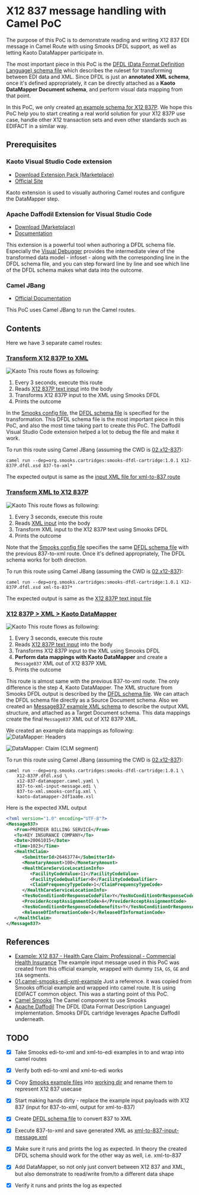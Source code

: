 # X12 837 message handling with Camel PoC

The purpose of this PoC is to demonstrate reading and writing X12 837 EDI message in Camel Route with using Smooks DFDL support, as well as letting Kaoto DataMapper participate in.

The most important piece in this PoC is the [DFDL (Data Format Definition Language) schema file](02.x12-837/X12-837P.dfdl.xsd) which describes the ruleset for transforming between EDI data and XML. Since DFDL is just an **annotated XML schema**, once it's defined appropriately, it can be directly attached as a **Kaoto DataMapper Document schema**, and perform visual data mapping from that point. 

In this PoC, we only created [an example schema for X12 837P](02.x12-837/X12-837P.dfdl.xsd). We hope this PoC help you to start creating a real world solution for your X12 837P use case, handle other X12 transaction sets and even other standards such as EDIFACT in a similar way. 

## Prerequisites
### Kaoto Visual Studio Code extension
- [Download Extension Pack (Marketplace)](https://marketplace.visualstudio.com/items?itemName=redhat.apache-camel-extension-pack)
- [Official Site](https://kaoto.io/)

Kaoto extension is used to visually authoring Camel routes and configure the DataMapper step.

### Apache Daffodil Extension for Visual Studio Code
- [Download (Marketplace)](https://marketplace.visualstudio.com/items?itemName=ASF.apache-daffodil-vscode)
- [Documentation](https://github.com/apache/daffodil-vscode/wiki)

This extension is a powerful tool when authoring a DFDL schema file. Especially the  [Visual Debugger](https://github.com/apache/daffodil-vscode/wiki#daffodil-data-parse-debugger) provides the intermediate view of the transformed data model - infoset - along with the corresponding line in the DFDL schema file, and you can step forward line by line and see which line of the DFDL schema makes what data into the outcome.

### Camel JBang
- [Official Documentation](https://camel.apache.org/manual/camel-jbang.html)

This PoC uses Camel JBang to run the Camel routes.

## Contents
Here we have 3 separate camel routes:
### [Transform X12 837P to XML](02.x12-837/837-to-xml.camel.yaml)
![Kaoto](images/kaoto-837-to-xml.png)
This route flows as following:
1. Every 3 seconds, execute this route
2. Reads [X12 837P text input](02.x12-837/837-to-xml-input-message.edi) into the body
3. Transforms X12 837P input to the XML using Smooks DFDL
4. Prints the outcome

In the [Smooks config file](02.x12-837/837-to-xml.smooks-config.xml), the [DFDL schema file](02.x12-837/X12-837P.dfdl.xsd) is specified for the transformation. This DFDL schema file is the most important piece in this PoC, and also the most time taking part to create this PoC. The Daffodil Visual Studio Code extension helped a lot to debug the file and make it work.

To run this route using Camel JBang (assuming the CWD is [02.x12-837](02.x12-837)):
```
camel run --dep=org.smooks.cartridges:smooks-dfdl-cartridge:1.0.1 X12-837P.dfdl.xsd 837-to-xml*
```
The expected output is same as the [input XML file for xml-to-837 route](02.x12-837/xml-to-837-input-message.xml)

### [Transform XML to X12 837P](02.x12-837/xml-to-837.camel.yaml)
![Kaoto](images/kaoto-xml-to-837.png)
This route flows as following:
1. Every 3 seconds, execute this route
2. Reads [XML input](02.x12-837/xml-to-837-input-message.xml) into the body
3. Transform XML input to the X12 837P text using Smooks DFDL
4. Prints the outcome

Note that the [Smooks config file](02.x12-837/xml-to-837.smooks-config.xml) specifies the same [DFDL schema file](02.x12-837/X12-837P.dfdl.xsd) with the previous 837-to-xml route. Once it's defined appropriately, The DFDL schema works for both direction.

To run this route using Camel JBang (assuming the CWD is [02.x12-837](02.x12-837)):
```
camel run --dep=org.smooks.cartridges:smooks-dfdl-cartridge:1.0.1 X12-837P.dfdl.xsd xml-to-837*
```
The expected output is same as the [X12 837P text input file](02.x12-837/837-to-xml-input-message.edi)

### [X12 837P > XML > Kaoto DataMapper](02.x12-837/x12-837-datamapper.camel.yaml)
![Kaoto](images/kaoto-datamapper.png)
This route flows as following:
1. Every 3 seconds, execute this route
2. Reads [X12 837P text input](02.x12-837/837-to-xml-input-message.edi) into the body
3. Transforms X12 837P input to the XML using Smooks DFDL
4. **Perform data mappings with Kaoto DataMapper** and create a `Message837` XML out of X12 837P XML
5. Prints the outcome

This route is almost same with the previous 837-to-xml route. The only difference is the step 4, Kaoto DataMapper. The XML structure from Smooks DFDL output is described by the [DFDL schema file](02.x12-837/X12-837P.dfdl.xsd). We can attach the DFDL schema file directly as a Source Document schema. Also we created an [Message837 example XML schema](02.x12-837/Message837.xsd) to describe the output XML structure, and attached as a Target Document schema. This data mappings create the final `Message837` XML out of X12 837P XML.

We created an example data mappings as following:
![DataMapper: Headers](images/datamapper-headers.png)

![DataMapper: Claim (CLM segment)](images/datamapper-claim.png)

To run this route using Camel JBang (assuming the CWD is [02.x12-837](02.x12-837)):
```
camel run --dep=org.smooks.cartridges:smooks-dfdl-cartridge:1.0.1 \
    X12-837P.dfdl.xsd \
    x12-837-datamapper.camel.yaml \
    837-to-xml-input-message.edi \
    837-to-xml.smooks-config.xml \
    kaoto-datamapper-2df1aa0e.xsl
```
Here is the expected XML output
```xml
<?xml version="1.0" encoding="UTF-8"?>
<Message837>
   <From>PREMIER BILLING SERVICE</From>
   <To>KEY INSURANCE COMPANY</To>
   <Date>20061015</Date>
   <Time>1023</Time>
   <HealthClaim>
      <SubmitterId>26463774</SubmitterId>
      <MonetaryAmount>100</MonetaryAmount>
      <HealthCareServiceLocationInfo>
         <FacilityCodeValue>11</FacilityCodeValue>
         <FacilityCodeQualifier>B</FacilityCodeQualifier>
         <ClaimFrequencyTypeCode>1</ClaimFrequencyTypeCode>
      </HealthCareServiceLocationInfo>
      <YesNoConditionOrResponseCodeFile>Y</YesNoConditionOrResponseCodeFile>
      <ProviderAcceptAssignmentCode>A</ProviderAcceptAssignmentCode>
      <YesNoConditionOrResponseCodeBenefits>Y</YesNoConditionOrResponseCodeBenefits>
      <ReleaseOfInformationCode>I</ReleaseOfInformationCode>
   </HealthClaim>
</Message837>
```

## References
- [Example: X12 837 - Health Care Claim: Professional - Commercial Health Insurance](https://x12.org/examples/005010x222/example-01-commercial-health-insurance) The example input message used in this PoC was created from this official example, wrapped with dummy `ISA`, `GS`, `GE` and `IEA` segments.
- [01.camel-smooks-edi-xml-example](01.camel-smooks-edi-xml-example)
Just a reference. it was copied from Smooks official example and wrapped into camel route. It is using EDIFACT common object. This was a starting point of this PoC.
- [Camel Smooks](https://camel.apache.org/components/next/smooks-component.html)
The Camel component to use Smooks
- [Apache Daffodil](https://daffodil.apache.org/)
The DFDL (Data Format Description Language) implementation. Smooks DFDL cartridge leverages Apache Daffodil underneath.


## TODO

- [x] Take Smooks edi-to-xml and xml-to-edi examples in to [](01.camel-smooks-edi-xml-example) and wrap into camel routes
- [x] Verify both edi-to-xml and xml-to-edi works
- [x] Copy [Smooks example files](01.camel-smooks-edi-xml-example) into [working dir](02.x12-837) and rename them to represent X12 837 usecase
- [x] Start making hands dirty - replace the example input payloads with X12 837 (input for 837-to-xml, output for xml-to-837)
- [x] Create  [DFDL schema file](02.x12-837/837-to-xml-order-mapping.dfdl.xsd) to convert 837 to XML
- [x] Execute 837-to-xml and save generated XML as [xml-to-837-input-message.xml](02.x12-837/xml-to-837-input-message.xml)
- [x] Make sure it runs and prints the log as expected. In theory the created DFDL schema should work for the other way as well, i.e. xml-to-837
- [x] Add DataMapper, so not only just convert between X12 837 and XML, but also demonstrate to read/write from/to a different data shape
- [x] Verify it runs and prints the log as expected

